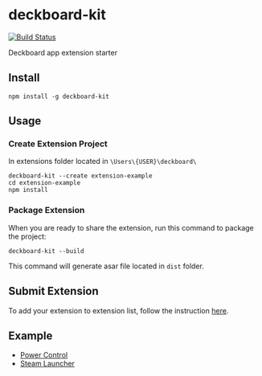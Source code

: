 # deckboard-kit
[![Build Status](https://travis-ci.org/rivafarabi/deckboard-kit.svg?branch=master)](https://travis-ci.org/rivafarabi/deckboard-kit)

Deckboard app extension starter

## Install

```
npm install -g deckboard-kit
```
## Usage

### Create Extension Project
In extensions folder located in `\Users\{USER}\deckboard\`
```
deckboard-kit --create extension-example
cd extension-example
npm install
```

### Package Extension
When you are ready to share the extension, run this command to package the project:
```
deckboard-kit --build
```
This command will generate asar file located in `dist` folder.

## Submit Extension
To add your extension to extension list, follow the instruction [here](https://github.com/rivafarabi/deckboard-extensions).

## Example
- [Power Control](https://github.com/rivafarabi/deckboard-power-control)
- [Steam Launcher](https://github.com/rivafarabi/steam-launcher)
